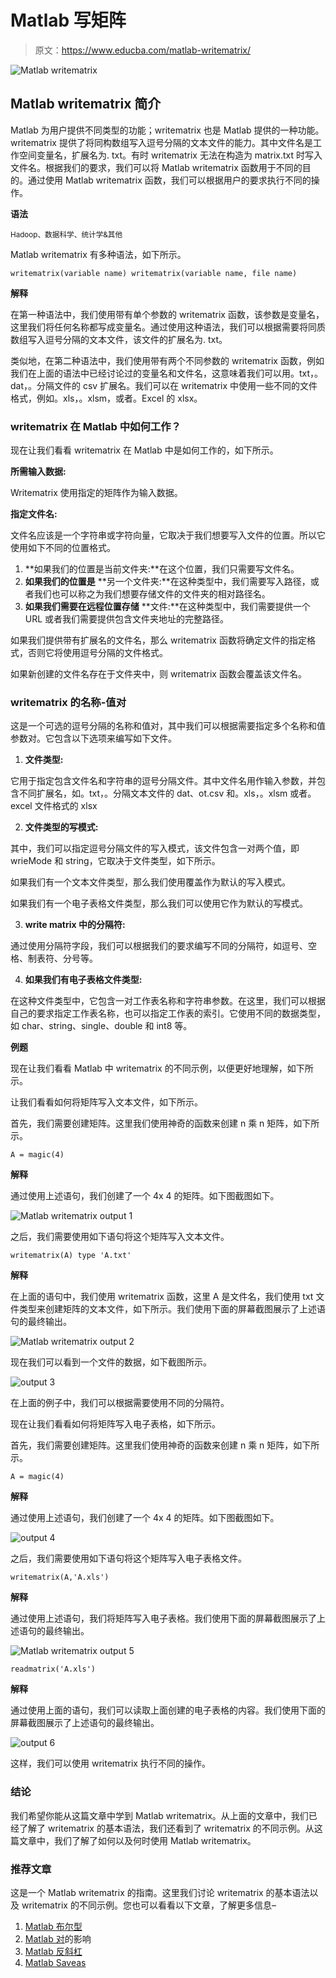 # Matlab 写矩阵

> 原文：<https://www.educba.com/matlab-writematrix/>

![Matlab writematrix](img/025f1ab9ac8629f3f17a86efe53a9173.png)



## Matlab writematrix 简介

Matlab 为用户提供不同类型的功能；writematrix 也是 Matlab 提供的一种功能。writematrix 提供了将同构数组写入逗号分隔的文本文件的能力。其中文件名是工作空间变量名，扩展名为. txt。有时 writematrix 无法在构造为 matrix.txt 时写入文件名。根据我们的要求，我们可以将 Matlab writematrix 函数用于不同的目的。通过使用 Matlab writematrix 函数，我们可以根据用户的要求执行不同的操作。

**语法**

<small>Hadoop、数据科学、统计学&其他</small>

Matlab writematrix 有多种语法，如下所示。

`writematrix(variable name)
writematrix(variable name, file name)`

**解释**

在第一种语法中，我们使用带有单个参数的 writematrix 函数，该参数是变量名，这里我们将任何名称都写成变量名。通过使用这种语法，我们可以根据需要将同质数组写入逗号分隔的文本文件，该文件的扩展名为. txt。

类似地，在第二种语法中，我们使用带有两个不同参数的 writematrix 函数，例如我们在上面的语法中已经讨论过的变量名和文件名，这意味着我们可以用。txt，。dat，。分隔文件的 csv 扩展名。我们可以在 writematrix 中使用一些不同的文件格式，例如。xls，。xlsm，或者。Excel 的 xlsx。

### writematrix 在 Matlab 中如何工作？

现在让我们看看 writematrix 在 Matlab 中是如何工作的，如下所示。

**所需输入数据:**

Writematrix 使用指定的矩阵作为输入数据。

**指定文件名:**

文件名应该是一个字符串或字符向量，它取决于我们想要写入文件的位置。所以它使用如下不同的位置格式。

1.  **如果我们的位置是当前文件夹:**在这个位置，我们只需要写文件名。
2.  **如果我们的位置是** **另一个文件夹:**在这种类型中，我们需要写入路径，或者我们也可以称之为我们想要存储文件的文件夹的相对路径名。
3.  **如果我们需要在远程位置存储** **文件:**在这种类型中，我们需要提供一个 URL 或者我们需要提供包含文件夹地址的完整路径。

如果我们提供带有扩展名的文件名，那么 writematrix 函数将确定文件的指定格式，否则它将使用逗号分隔的文件格式。

如果新创建的文件名存在于文件夹中，则 writematrix 函数会覆盖该文件名。

### writematrix 的名称-值对

这是一个可选的逗号分隔的名称和值对，其中我们可以根据需要指定多个名称和值参数对。它包含以下选项来编写如下文件。

1.  **文件类型:**

它用于指定包含文件名和字符串的逗号分隔文件。其中文件名用作输入参数，并包含不同扩展名，如。txt，。分隔文本文件的 dat、ot.csv 和。xls，。xlsm 或者。excel 文件格式的 xlsx

2.  **文件类型的写模式:**

其中，我们可以指定逗号分隔文件的写入模式，该文件包含一对两个值，即 wrieMode 和 string，它取决于文件类型，如下所示。

如果我们有一个文本文件类型，那么我们使用覆盖作为默认的写入模式。

如果我们有一个电子表格文件类型，那么我们可以使用它作为默认的写模式。

3.  **write matrix 中的分隔符:**

通过使用分隔符字段，我们可以根据我们的要求编写不同的分隔符，如逗号、空格、制表符、分号等。

4.  **如果我们有电子表格文件类型:**

在这种文件类型中，它包含一对工作表名称和字符串参数。在这里，我们可以根据自己的要求指定工作表名称，也可以指定工作表的索引。它使用不同的数据类型，如 char、string、single、double 和 int8 等。

**例题**

现在让我们看看 Matlab 中 writematrix 的不同示例，以便更好地理解，如下所示。

让我们看看如何将矩阵写入文本文件，如下所示。

首先，我们需要创建矩阵。这里我们使用神奇的函数来创建 n 乘 n 矩阵，如下所示。

`A = magic(4)`

**解释**

通过使用上述语句，我们创建了一个 4x 4 的矩阵。如下图截图如下。

![Matlab writematrix output 1](img/40e6f29da6f012b6be68e0936384c3e9.png)



之后，我们需要使用如下语句将这个矩阵写入文本文件。

`writematrix(A)
type 'A.txt'`

**解释**

在上面的语句中，我们使用 writematrix 函数，这里 A 是文件名，我们使用 txt 文件类型来创建矩阵的文本文件，如下所示。我们使用下面的屏幕截图展示了上述语句的最终输出。

![Matlab writematrix output 2](img/121ebfa873cc2ef4bbce86d5c804403d.png)



现在我们可以看到一个文件的数据，如下截图所示。

![output 3](img/ff698425dc3e13869984552fb00e959d.png)



在上面的例子中，我们可以根据需要使用不同的分隔符。

现在让我们看看如何将矩阵写入电子表格，如下所示。

首先，我们需要创建矩阵。这里我们使用神奇的函数来创建 n 乘 n 矩阵，如下所示。

`A = magic(4)`

**解释**

通过使用上述语句，我们创建了一个 4x 4 的矩阵。如下图截图如下。

![output 4](img/e43ecfb1fe9e11db2ad5238108856566.png)



之后，我们需要使用如下语句将这个矩阵写入电子表格文件。

`writematrix(A,'A.xls')`

**解释**

通过使用上述语句，我们将矩阵写入电子表格。我们使用下面的屏幕截图展示了上述语句的最终输出。

![Matlab writematrix output 5](img/199163e4ff0d2f41b58ddad738320f23.png)



`readmatrix('A.xls')`

**解释**

通过使用上面的语句，我们可以读取上面创建的电子表格的内容。我们使用下面的屏幕截图展示了上述语句的最终输出。

![output 6](img/e9c41a9f1159207839d41dcb9905f1ae.png)



这样，我们可以使用 writematrix 执行不同的操作。

### 结论

我们希望你能从这篇文章中学到 Matlab writematrix。从上面的文章中，我们已经了解了 writematrix 的基本语法，我们还看到了 writematrix 的不同示例。从这篇文章中，我们了解了如何以及何时使用 Matlab writematrix。

### 推荐文章

这是一个 Matlab writematrix 的指南。这里我们讨论 writematrix 的基本语法以及 writematrix 的不同示例。您也可以看看以下文章，了解更多信息–

1.  [Matlab 布尔型](https://www.educba.com/matlab-boolean/)
2.  [Matlab 对](https://www.educba.com/matlab-mod/)的影响
3.  [Matlab 反斜杠](https://www.educba.com/matlab-backslash/)
4.  [Matlab Saveas](https://www.educba.com/matlab-saveas/)





